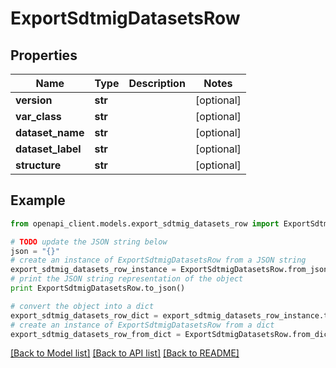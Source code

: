# ExportSdtmigDatasetsRow


## Properties
Name | Type | Description | Notes
------------ | ------------- | ------------- | -------------
**version** | **str** |  | [optional] 
**var_class** | **str** |  | [optional] 
**dataset_name** | **str** |  | [optional] 
**dataset_label** | **str** |  | [optional] 
**structure** | **str** |  | [optional] 

## Example

```python
from openapi_client.models.export_sdtmig_datasets_row import ExportSdtmigDatasetsRow

# TODO update the JSON string below
json = "{}"
# create an instance of ExportSdtmigDatasetsRow from a JSON string
export_sdtmig_datasets_row_instance = ExportSdtmigDatasetsRow.from_json(json)
# print the JSON string representation of the object
print ExportSdtmigDatasetsRow.to_json()

# convert the object into a dict
export_sdtmig_datasets_row_dict = export_sdtmig_datasets_row_instance.to_dict()
# create an instance of ExportSdtmigDatasetsRow from a dict
export_sdtmig_datasets_row_from_dict = ExportSdtmigDatasetsRow.from_dict(export_sdtmig_datasets_row_dict)
```
[[Back to Model list]](../README.md#documentation-for-models) [[Back to API list]](../README.md#documentation-for-api-endpoints) [[Back to README]](../README.md)


